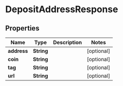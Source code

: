 

# DepositAddressResponse


## Properties

| Name | Type | Description | Notes |
|------------ | ------------- | ------------- | -------------|
|**address** | **String** |  |  [optional] |
|**coin** | **String** |  |  [optional] |
|**tag** | **String** |  |  [optional] |
|**url** | **String** |  |  [optional] |



